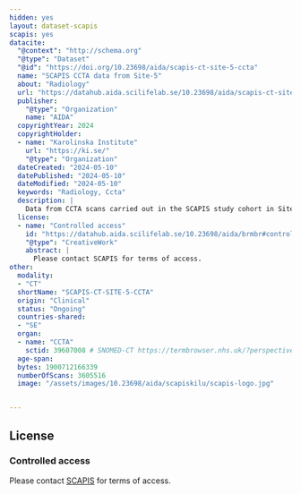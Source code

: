 ```yaml
---
hidden: yes
layout: dataset-scapis
scapis: yes
datacite:
  "@context": "http://schema.org"
  "@type": "Dataset"
  "@id": "https://doi.org/10.23698/aida/scapis-ct-site-5-ccta"
  name: "SCAPIS CCTA data from Site-5"
  about: "Radiology"
  url: "https://datahub.aida.scilifelab.se/10.23698/aida/scapis-ct-site-5-ccta"
  publisher:
    "@type": "Organization"
    name: "AIDA"
  copyrightYear: 2024
  copyrightHolder:
  - name: "Karolinska Institute"
    url: "https://ki.se/"
    "@type": "Organization"
  dateCreated: "2024-05-10"
  datePublished: "2024-05-10"
  dateModified: "2024-05-10"
  keywords: "Radiology, Ccta"
  description: |
    Data from CCTA scans carried out in the SCAPIS study cohort in Site-5. SCAPIS has recruited 25000 men and women aged 50 to 64 years with detailed imaging and functional analyses of cardiovascular and pulmonary systems. The data was collected at six university hospitals in Sweden (Uppsala, Umeå, Linköping, Malmö/Lund, Gothenburg and Stockholm). This dataset contains data from Stockholm.   
  license:
  - name: "Controlled access"
    id: "https://datahub.aida.scilifelab.se/10.23698/aida/brmbr#controlled-access"
    "@type": "CreativeWork"
    abstract: |
      Please contact SCAPIS for terms of access.
other:
  modality:
  - "CT"
  shortName: "SCAPIS-CT-SITE-5-CCTA"
  origin: "Clinical"
  status: "Ongoing"
  countries-shared:
  - "SE"
  organ:
  - name: "CCTA"
    sctid: 39607008 # SNOMED-CT https://termbrowser.nhs.uk/?perspective=full&conceptId1=%s
  age-span: 
  bytes: 1900712166339
  numberOfScans: 3605516
  image: "/assets/images/10.23698/aida/scapiskilu/scapis-logo.jpg"


---
```

## License
### Controlled access
Please contact [SCAPIS](mailto:example@scapis.se) for terms of access.
